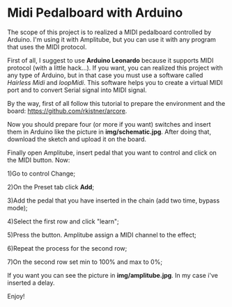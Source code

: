 # Midi Pedalboard with Arduino

The scope of this project is to realized a MIDI pedalboard controlled by Arduino. I'm using it with Amplitube, but you can use it with any program that uses the MIDI protocol.

First of all, I suggest to use <b>Arduino Leonardo</b> because it supports MIDI protocol (with a little hack...). If you want, you can realized this project with any type of Arduino, but in that case you must use a software called <i>Hairless Midi</i> and <i>loopMidi</i>. This software helps you to create a virtual MIDI port and to convert Serial signal into MIDI signal.

By the way, first of all follow this tutorial to prepare the environment and the board: <a href="https://github.com/rkistner/arcore">https://github.com/rkistner/arcore</a>.

Now you should prepare four (or more if you want) switches and insert them in Arduino like the picture in <b>img/schematic.jpg</b>. After doing that, download the sketch and upload it on the board.

Finally open Amplitube, insert pedal that you want to control and click on the MIDI button. Now:

1)Go to control Change;

2)On the Preset tab click <b>Add</b>;

3)Add the pedal that you have inserted in the chain (add two time, bypass mode);

4)Select the first row and click "learn";

5)Press the button. Amplitube assign a MIDI channel to the effect;

6)Repeat the process for the second row;

7)On the second row set min to 100% and max to 0%;


If you want you can see the picture in <b>img/amplitube.jpg</b>. In my case i've inserted a delay.

Enjoy!
